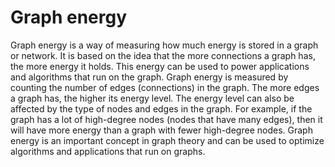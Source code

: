 # Graph energy

Graph energy is a way of measuring how much energy is stored in a graph or network. It is based on the idea that the more connections a graph has, the more energy it holds. This energy can be used to power applications and algorithms that run on the graph. Graph energy is measured by counting the number of edges (connections) in the graph. The more edges a graph has, the higher its energy level. The energy level can also be affected by the type of nodes and edges in the graph. For example, if the graph has a lot of high-degree nodes (nodes that have many edges), then it will have more energy than a graph with fewer high-degree nodes. Graph energy is an important concept in graph theory and can be used to optimize algorithms and applications that run on graphs.
